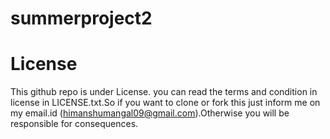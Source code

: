# summerproject2


# License 
This github repo is under License. you can read the terms and condition in license in LICENSE.txt.So if you want to clone or fork 
this just inform me on my email.id (himanshumangal09@gmail.com).Otherwise you will be responsible for consequences.
